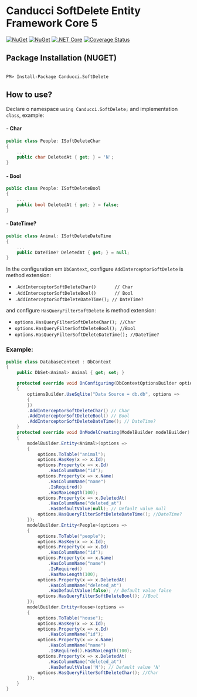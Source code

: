 # Canducci SoftDelete Entity Framework Core 5

[![NuGet](https://img.shields.io/nuget/v/Canducci.SoftDelete.svg?style=plastic&label=version)](https://www.nuget.org/packages/Canducci.SoftDelete/)
[![NuGet](https://img.shields.io/nuget/dt/Canducci.SoftDelete.svg)](https://www.nuget.org/packages/Canducci.SoftDelete/)
[![.NET Core](https://github.com/fulviocanducci/Canducci.SoftDelete/workflows/.NET%20Core/badge.svg)](https://www.nuget.org/packages/Canducci.SoftDelete/)
[![Coverage Status](https://coveralls.io/repos/github/fulviocanducci/Canducci.SoftDelete/badge.svg)](https://coveralls.io/github/fulviocanducci/Canducci.SoftDelete)

## Package Installation (NUGET)

```Csharp

PM> Install-Package Canducci.SoftDelete

```

## How to use?

Declare o namespace `using Canducci.SoftDelete;` and implementation `class`, example:

#### - Char

```csharp
public class People: ISoftDeleteChar
{
    ...
    public char DeletedAt { get; } = 'N';
}
```

#### - Bool

```csharp
public class People: ISoftDeleteBool
{
    ...
    public bool DeletedAt { get; } = false;
}
```


#### - DateTime?

```csharp
public class Animal: ISoftDeleteDateTime
{
    ...
    public DateTime? DeletedAt { get; } = null;
}
```

In the configuration em `DbContext`, configure `AddInterceptorSoftDelete` is method extension:

* `.AddInterceptorSoftDeleteChar()	     // Char`
* `.AddInterceptorSoftDeleteBool()	     // Bool`
* `.AddInterceptorSoftDeleteDateTime(); // DateTime?`

and configure `HasQueryFilterSoftDelete` is method extension:

* `options.HasQueryFilterSoftDeleteChar(); //Char`
* `options.HasQueryFilterSoftDeleteBool(); //Bool`
* `options.HasQueryFilterSoftDeleteDateTime(); //DateTime?`

### Example:

```csharp
public class DatabaseContext : DbContext
{
	public DbSet<Animal> Animal { get; set; }

	protected override void OnConfiguring(DbContextOptionsBuilder optionsBuilder)
	{
		optionsBuilder.UseSqlite("Data Source = db.db", options =>
		{
		})
		.AddInterceptorSoftDeleteChar() // Char
		.AddInterceptorSoftDeleteBool()	// Bool
		.AddInterceptorSoftDeleteDateTime(); // DateTime?
	}
	protected override void OnModelCreating(ModelBuilder modelBuilder)
	{
		modelBuilder.Entity<Animal>(options =>
		{
			options.ToTable("animal");
			options.HasKey(x => x.Id);
			options.Property(x => x.Id)
				.HasColumnName("id");
			options.Property(x => x.Name)
				.HasColumnName("name")
				.IsRequired()
				.HasMaxLength(100);
			options.Property(x => x.DeletedAt)
				.HasColumnName("deleted_at")
				.HasDefaultValue(null); // Default value null
			options.HasQueryFilterSoftDeleteDateTime(); //DateTime?
		});
		modelBuilder.Entity<People>(options =>
		{
			options.ToTable("people");
			options.HasKey(x => x.Id);
			options.Property(x => x.Id)
				.HasColumnName("id");
			options.Property(x => x.Name)
				.HasColumnName("name")
				.IsRequired()
				.HasMaxLength(100);
			options.Property(x => x.DeletedAt)
				.HasColumnName("deleted_at")
				.HasDefaultValue(false); // Default value false
			options.HasQueryFilterSoftDeleteBool(); //Bool
		});
		modelBuilder.Entity<House>(options =>
		{
			options.ToTable("house");
			options.HasKey(x => x.Id);
			options.Property(x => x.Id)
				.HasColumnName("id");
			options.Property(x => x.Name)
				.HasColumnName("name")
				.IsRequired().HasMaxLength(100);
			options.Property(x => x.DeletedAt)
				.HasColumnName("deleted_at")
				.HasDefaultValue('N'); // Default value 'N'
			options.HasQueryFilterSoftDeleteChar(); //Char
		});
	}
}
```